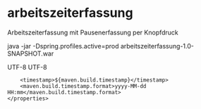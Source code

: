 # arbeitszeiterfassung
Arbeitszeiterfassung mit Pausenerfassung per Knopfdruck


java -jar -Dspring.profiles.active=prod arbeitszeiterfassung-1.0-SNAPSHOT.war


<properties>
        <project.build.sourceEncoding>UTF-8</project.build.sourceEncoding>
        <project.reporting.outputEncoding>UTF-8</project.reporting.outputEncoding>
       
        <timestamp>${maven.build.timestamp}</timestamp>
        <maven.build.timestamp.format>yyyy-MM-dd HH:mm</maven.build.timestamp.format>
    </properties>